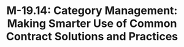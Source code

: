 ---
highlight: "false" 
title: "M-19.14: Category Management: Making Smarter Use of Common Contract Solutions and Practices"
description: Provides guidance on the use of category management to include 5
  actions to agencies. As used in this document, the term &quot;category management&quot;
  refers to the business practice of buying common goods and services as an
  enterprise to eliminate redundancies, increase efficiency, and deliver more
  value and savings from the Government's acquisition programs. Refer to Page 4
  for starting detail guidance on the 5 actions.
url-link: "https://www.whitehouse.gov/wp-content/uploads/2019/03/M-19-13.pdf"
type: "PDF"
gov-only: "false"
is-external: "true"
publication-date: "March 01, 2019"
reading-time: "60"
resource-type: "guidance"
filter: "p-filter"
audience: "contracts-acquisitions"
branded-offerings: "acquisition-policy-it-category"
---